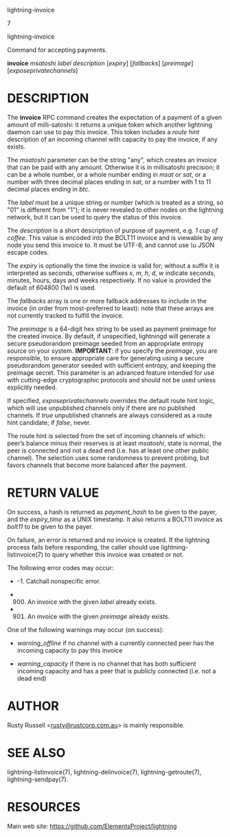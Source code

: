 lightning-invoice

7

lightning-invoice

Command for accepting payments.

**invoice** *msatoshi* *label* *description* \[*expiry*\]
\[*fallbacks*\] \[*preimage*\] \[*exposeprivatechannels*\]

DESCRIPTION
===========

The **invoice** RPC command creates the expectation of a payment of a
given amount of milli-satoshi: it returns a unique token which another
lightning daemon can use to pay this invoice. This token includes a
*route hint* description of an incoming channel with capacity to pay the
invoice, if any exists.

The *msatoshi* parameter can be the string "any", which creates an
invoice that can be paid with any amount. Otherwise it is in
millisatoshi precision; it can be a whole number, or a whole number
ending in *msat* or *sat*, or a number with three decimal places ending
in *sat*, or a number with 1 to 11 decimal places ending in *btc*.

The *label* must be a unique string or number (which is treated as a
string, so "01" is different from "1"); it is never revealed to other
nodes on the lightning network, but it can be used to query the status
of this invoice.

The *description* is a short description of purpose of payment, e.g. *1
cup of coffee*. This value is encoded into the BOLT11 invoice and is
viewable by any node you send this invoice to. It must be UTF-8, and
cannot use *\\u* JSON escape codes.

The *expiry* is optionally the time the invoice is valid for; without a
suffix it is interpreted as seconds, otherwise suffixes *s*, *m*, *h*,
*d*, *w* indicate seconds, minutes, hours, days and weeks respectively.
If no value is provided the default of 604800 (1w) is used.

The *fallbacks* array is one or more fallback addresses to include in
the invoice (in order from most-preferred to least): note that these
arrays are not currently tracked to fulfill the invoice.

The *preimage* is a 64-digit hex string to be used as payment preimage
for the created invoice. By default, if unspecified, lightningd will
generate a secure pseudorandom preimage seeded from an appropriate
entropy source on your system. **IMPORTANT**: if you specify the
*preimage*, you are responsible, to ensure appropriate care for
generating using a secure pseudorandom generator seeded with sufficient
entropy, and keeping the preimage secret. This parameter is an advanced
feature intended for use with cutting-edge cryptographic protocols and
should not be used unless explicitly needed.

If specified, *exposeprivatechannels* overrides the default route hint
logic, which will use unpublished channels only if there are no
published channels. If *true* unpublished channels are always considered
as a route hint candidate; if *false*, never.

The route hint is selected from the set of incoming channels of which:
peer’s balance minus their reserves is at least *msatoshi*, state is
normal, the peer is connected and not a dead end (i.e. has at least one
other public channel). The selection uses some randomness to prevent
probing, but favors channels that become more balanced after the
payment.

RETURN VALUE
============

On success, a hash is returned as *payment\_hash* to be given to the
payer, and the *expiry\_time* as a UNIX timestamp. It also returns a
BOLT11 invoice as *bolt11* to be given to the payer.

On failure, an error is returned and no invoice is created. If the
lightning process fails before responding, the caller should use
lightning-listinvoice(7) to query whether this invoice was created or
not.

The following error codes may occur:

-   -1. Catchall nonspecific error.

-   900. An invoice with the given *label* already exists.

-   901. An invoice with the given *preimage* already exists.

One of the following warnings may occur (on success):

-   *warning\_offline* if no channel with a currently connected peer has
    the incoming capacity to pay this invoice

-   *warning\_capacity* if there is no channel that has both sufficient
    incoming capacity and has a peer that is publicly connected (i.e.
    not a dead end)

AUTHOR
======

Rusty Russell &lt;<rusty@rustcorp.com.au>&gt; is mainly responsible.

SEE ALSO
========

lightning-listinvoice(7), lightning-delinvoice(7),
lightning-getroute(7), lightning-sendpay(7).

RESOURCES
=========

Main web site: <https://github.com/ElementsProject/lightning>
